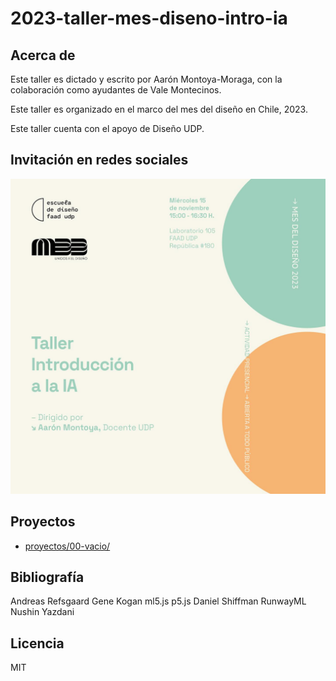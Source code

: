 # 2023-taller-mes-diseno-intro-ia

## Acerca de

Este taller es dictado y escrito por Aarón Montoya-Moraga, con la colaboración como ayudantes de Vale Montecinos.

Este taller es organizado en el marco del mes del diseño en Chile, 2023.

Este taller cuenta con el apoyo de Diseño UDP.

## Invitación en redes sociales

![invitación de instagram](./grafica-invitacion.jpg)

## Proyectos

* [proyectos/00-vacio/](./proyectos/00-vacio/index.html)

## Bibliografía

Andreas Refsgaard
Gene Kogan
ml5.js
p5.js
Daniel Shiffman
RunwayML
Nushin Yazdani

## Licencia

MIT
